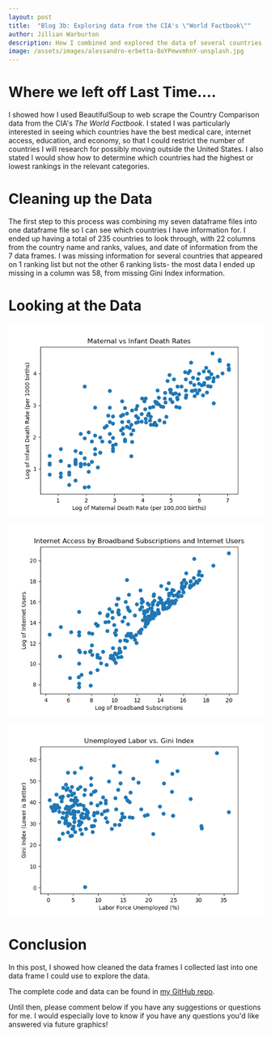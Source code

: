 ```yaml
---
layout: post
title:  "Blog 3b: Exploring data from the CIA's \"World Factbook\""
author: Jillian Warburton
description: How I combined and explored the data of several countries
image: /assets/images/alessandro-erbetta-8oYPewvmhnY-unsplash.jpg  
---
```


# Where we left off Last Time....  

I showed how I used BeautifulSoup to web scrape the Country Comparison data from the CIA's *The World Factbook*. I stated I was particularly interested in seeing which countries have the best medical care, internet access, education, and economy, so that I could restrict the number of countries I will research for possibly moving outside the United States. I also stated I would show how to determine which countries had the highest or lowest rankings in the relevant categories.

# Cleaning up the Data

The first step to this process was combining my seven dataframe files into one dataframe file so I can see which countries I have information for. I ended up having a total of 235 countries to look through, with 22 columns from the country name and ranks, values, and date of information from the 7 data frames. I was missing information for several countries that appeared on 1 ranking list but not the other 6 ranking lists- the most data I ended up missing in a column was 58, from missing Gini Index information.  

# Looking at the Data

![Figure](https://raw.githubusercontent.com/JillianWarburton/my386blog/main/assets/images/health.png)

![Figure](https://raw.githubusercontent.com/JillianWarburton/my386blog/main/assets/images/internets.png)

![Figure](https://raw.githubusercontent.com/JillianWarburton/my386blog/main/assets/images/econ.png)


# Conclusion  

In this post, I showed how cleaned the data frames I collected last into one data frame I could use to explore the data.

The complete code and data can be found in [my GitHub repo](https://github.com/JillianWarburton/Country_Data).  

Until then, please comment below if you have any suggestions or questions for me. I would especially love to know if you have any questions you'd like answered via future graphics!  